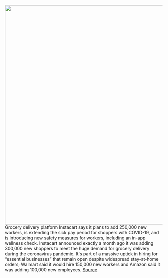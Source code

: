 <img src='https://cdn.vox-cdn.com/thumbor/Xntu01KXwaFm73Hb49u1UK5TbWc=/0x0:6152x4059/1200x800/filters:focal(3010x1159:3994x2143)/cdn.vox-cdn.com/uploads/chorus_image/image/66698658/1209573005.jpg.0.jpg' width='700px' /><br/>
Grocery delivery platform Instacart says it plans to add 250,000 new workers, is extending the sick pay period for shoppers with COVID-19, and is introducing new safety measures for workers, including an in-app wellness check. Instacart announced exactly a month ago it was adding 300,000 new shoppers to meet the huge demand for grocery delivery during the coronavirus pandemic. It's part of a massive uptick in hiring for “essential businesses” that remain open despite widespread stay-at-home orders; Walmart said it would hire 150,000 new workers and Amazon said it was adding 100,000 new employees.
<a href='https://www.theverge.com/2020/4/23/21233246/instacart-hiring-safety-shoppers-kits-wellness-check-app'> Source <a/>
